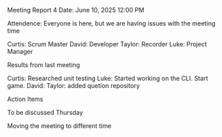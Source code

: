 Meeting Report 4
Date: June 10, 2025 12:00 PM

Attendence:
Everyone is here, but we are having issues with the meeting time

Curtis: Scrum Master
David: Developer
Taylor: Recorder
Luke: Project Manager

Results from last meeting

Curtis: Researched unit testing
Luke: Started working on the CLI.  Start game.
David:
Taylor: added quetion repository

Action Items

To be discussed Thursday

Moving the meeting to different time
